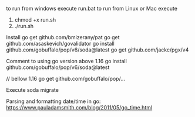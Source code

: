 to run from windows execute run.bat
to run from Linux or Mac execute
1. chmod +x run.sh
2. ./run.sh

Install
go get github.com/bmizerany/pat
go get github.com/asaskevich/govalidator
go install github.com/gobuffalo/pop/v6/soda@latest
go get github.com/jackc/pgx/v4


 



Comment 
to using go version above 1.16
go install github.com/gobuffalo/pop/v6/soda@latest

// bellow 1.16
go get github.com/gobuffalo/pop/...

Execute 
soda migrate


Parsing and formatting date/time in go:
https://www.pauladamsmith.com/blog/2011/05/go_time.html
